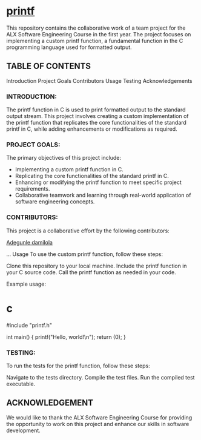 # [printf](https://github.com/DamilolaALX/printf)

This repository contains the collaborative work of a team project for the ALX Software Engineering Course in the first year. The project focuses on implementing a custom printf function, a fundamental function in the C programming language used for formatted output.

## TABLE OF CONTENTS
Introduction
Project Goals
Contributors
Usage
Testing
Acknowledgements

### INTRODUCTION:
The printf function in C is used to print formatted output to the standard output stream. This project involves creating a custom implementation of the printf function that replicates the core functionalities of the standard printf in C, while adding enhancements or modifications as required.

### PROJECT GOALS:
The primary objectives of this project include:

* Implementing a custom printf function in C.
* Replicating the core functionalities of the standard printf in C.
* Enhancing or modifying the printf function to meet specific project requirements.
* Collaborative teamwork and learning through real-world application of software engineering concepts.

### CONTRIBUTORS:
This project is a collaborative effort by the following contributors:

[Adegunle damilola](https://github.com/DamilolaALX)

...
Usage
To use the custom printf function, follow these steps:

Clone this repository to your local machine.
Include the printf function in your C source code.
Call the printf function as needed in your code.

Example usage:
# c
#include "printf.h"

int main()
{
    printf("Hello, world!\n");
        return (0);
}
	
### TESTING:
To run the tests for the printf function, follow these steps:

Navigate to the tests directory.
Compile the test files.
Run the compiled test executable.

## ACKNOWLEDGEMENT
We would like to thank the ALX Software Engineering Course for providing the opportunity to work on this project and enhance our skills in software development. 
